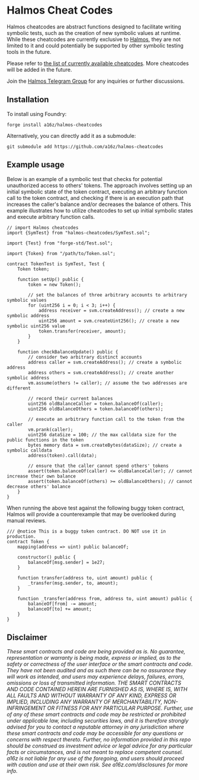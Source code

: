 # Halmos Cheat Codes

Halmos cheatcodes are abstract functions designed to facilitate writing symbolic tests, such as the creation of new symbolic values at runtime. While these cheatcodes are currently exclusive to [Halmos][halmos], they are not limited to it and could potentially be supported by other symbolic testing tools in the future.

Please refer to [the list of currently available cheatcodes][list]. More cheatcodes will be added in the future.

Join the [Halmos Telegram Group][chat] for any inquiries or further discussions.

[halmos]: <https://github.com/a16z/halmos>
[list]: <src/SVM.sol>
[chat]: <https://t.me/+4UhzHduai3MzZmUx>

## Installation

To install using Foundry:
```
forge install a16z/halmos-cheatcodes
```
Alternatively, you can directly add it as a submodule:
```
git submodule add https://github.com/a16z/halmos-cheatcodes
```

## Example usage

Below is an example of a symbolic test that checks for potential unauthorized access to others' tokens. The approach involves setting up an initial symbolic state of the token contract, executing an arbitrary function call to the token contract, and checking if there is an execution path that increases the caller's balance and/or decreases the balance of others. This example illustrates how to utilize cheatcodes to set up initial symbolic states and execute arbitrary function calls.

```solidity
// import Halmos cheatcodes
import {SymTest} from "halmos-cheatcodes/SymTest.sol";

import {Test} from "forge-std/Test.sol";

import {Token} from "/path/to/Token.sol";

contract TokenTest is SymTest, Test {
    Token token;

    function setUp() public {
        token = new Token();

        // set the balances of three arbitrary accounts to arbitrary symbolic values
        for (uint256 i = 0; i < 3; i++) {
            address receiver = svm.createAddress(); // create a new symbolic address
            uint256 amount = svm.createUint256(); // create a new symbolic uint256 value
            token.transfer(receiver, amount);
        }
    }

    function checkBalanceUpdate() public {
        // consider two arbitrary distinct accounts
        address caller = svm.createAddress(); // create a symbolic address
        address others = svm.createAddress(); // create another symbolic address
        vm.assume(others != caller); // assume the two addresses are different

        // record their current balances
        uint256 oldBalanceCaller = token.balanceOf(caller);
        uint256 oldBalanceOthers = token.balanceOf(others);

        // execute an arbitrary function call to the token from the caller
        vm.prank(caller);
        uint256 dataSize = 100; // the max calldata size for the public functions in the token
        bytes memory data = svm.createBytes(dataSize); // create a symbolic calldata
        address(token).call(data);

        // ensure that the caller cannot spend others' tokens
        assert(token.balanceOf(caller) <= oldBalanceCaller); // cannot increase their own balance
        assert(token.balanceOf(others) >= oldBalanceOthers); // cannot decrease others' balance
    }
}
```

When running the above test against the following buggy token contract, Halmos will provide a counterexample that may be overlooked during manual reviews.

```solidity
/// @notice This is a buggy token contract. DO NOT use it in production.
contract Token {
    mapping(address => uint) public balanceOf;

    constructor() public {
        balanceOf[msg.sender] = 1e27;
    }

    function transfer(address to, uint amount) public {
        _transfer(msg.sender, to, amount);
    }

    function _transfer(address from, address to, uint amount) public {
        balanceOf[from] -= amount;
        balanceOf[to] += amount;
    }
}
```

## Disclaimer

_These smart contracts and code are being provided as is. No guarantee, representation or warranty is being made, express or implied, as to the safety or correctness of the user interface or the smart contracts and code. They have not been audited and as such there can be no assurance they will work as intended, and users may experience delays, failures, errors, omissions or loss of transmitted information. THE SMART CONTRACTS AND CODE CONTAINED HEREIN ARE FURNISHED AS IS, WHERE IS, WITH ALL FAULTS AND WITHOUT WARRANTY OF ANY KIND, EXPRESS OR IMPLIED, INCLUDING ANY WARRANTY OF MERCHANTABILITY, NON-INFRINGEMENT OR FITNESS FOR ANY PARTICULAR PURPOSE. Further, use of any of these smart contracts and code may be restricted or prohibited under applicable law, including securities laws, and it is therefore strongly advised for you to contact a reputable attorney in any jurisdiction where these smart contracts and code may be accessible for any questions or concerns with respect thereto. Further, no information provided in this repo should be construed as investment advice or legal advice for any particular facts or circumstances, and is not meant to replace competent counsel. a16z is not liable for any use of the foregoing, and users should proceed with caution and use at their own risk. See a16z.com/disclosures for more info._
